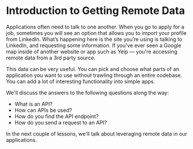 # Introduction to Getting Remote Data

Applications often need to talk to one another. When you go to apply for a job,
sometimes you will see an option that allows you to import your profile from
LinkedIn. What’s happening here is the site you’re using is talking to LinkedIn,
and requesting some information. If you've ever seen a Google map inside of
another website or app such as Yelp — you're accessing remote data from a 3rd
party source.

This data can be very useful. You can pick and choose what parts of an
application you want to use without trawling through an entire codebase. You can
add a lot of interesting functionality into simple apps.

We'll discuss the answers to the following questions along the way:

- What is an API?
- How can APIs be used?
- How do you find the API endpoint?
- How do you send a request to an API?

In the next couple of lessons, we'll talk about leveraging remote data in our
applications.
